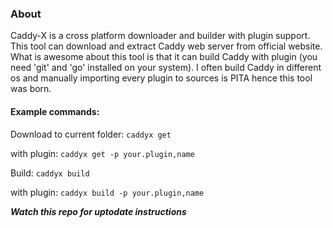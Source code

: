 ### About

Caddy-X is a cross platform downloader and builder with plugin support. This tool can download and extract Caddy web server from official website. What is awesome about this tool is that it can build Caddy with plugin (you need 'git' and 'go' installed on your system). I often build Caddy in different os and manually importing every plugin to sources is PITA hence this tool was born.

#### Example commands:

Download to current folder: `caddyx get`

with plugin: `caddyx get -p your.plugin,name`

Build: `caddyx build`

with plugin: `caddyx build -p your.plugin,name`

_**Watch this repo for uptodate instructions**_
